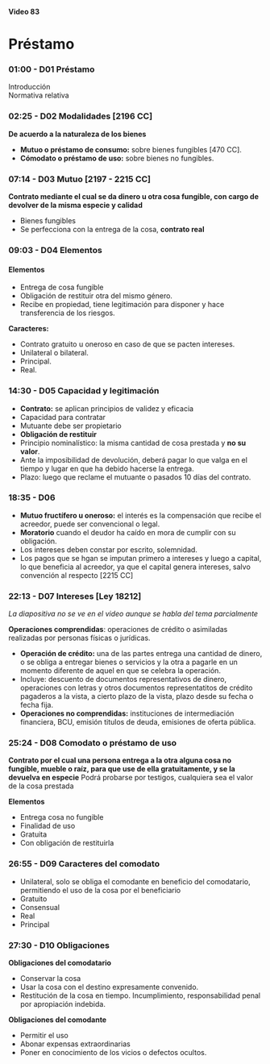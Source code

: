 **Video 83**
# Préstamo

### 01:00 - D01 Préstamo
Introducción<br/>
Normativa relativa

### 02:25 - D02 Modalidades [2196 CC]

**De acuerdo a la naturaleza de los bienes**

- **Mutuo o préstamo de consumo:** sobre bienes fungibles [470 CC].
- **Cómodato o préstamo de uso:** sobre bienes no fungibles.

### 07:14 - D03 Mutuo [2197 - 2215 CC]

**Contrato mediante el cual se da dinero u otra cosa fungible, con cargo de devolver de la misma especie y calidad**

- Bienes fungibles
- Se perfecciona con la entrega de la cosa, **contrato real**

### 09:03 - D04 Elementos

#### Elementos

- Entrega de cosa fungible
- Obligación de restituir otra del mismo género.
- Recibe en propiedad, tiene legitimación para disponer y hace transferencia de los riesgos.

**Caracteres:**

- Contrato gratuito u oneroso en caso de que se pacten intereses.
- Unilateral o bilateral.
- Principal.
- Real.

### 14:30 - D05 Capacidad y legitimación

- **Contrato:** se aplican principios de validez y eficacia
- Capacidad para contratar
- Mutuante debe ser propietario
- **Obligación de restituir**
- Principio nominalístico: la misma cantidad de cosa prestada y **no su valor**.
- Ante la imposibilidad de devolución, deberá pagar lo que valga en el tiempo y lugar en que ha debido hacerse la entrega.
- Plazo: luego que reclame el mutuante o pasados 10 días del contrato.

### 18:35 - D06

- **Mutuo fructífero u oneroso:** el interés es la compensación que recibe el acreedor, puede ser convencional o legal.
- **Moratorio** cuando el deudor ha caído en mora de cumplir con su obligación.
- Los intereses deben constar por escrito, solemnidad.
- Los pagos que se hgan se imputan primero a intereses y luego a capital, lo que beneficia al acreedor, ya que el capital genera intereses, salvo convención al respecto [2215 CC]

### 22:13 - D07 Intereses [Ley 18212]
*La diapositiva no se ve en el video aunque se habla del tema parcialmente*

**Operaciones comprendidas**: operaciones de crédito o asimiladas realizadas por personas físicas o jurídicas.

- **Operación de crédito:** una de las partes entrega una cantidad de dinero, o se obliga a entregar bienes o servicios y la otra a pagarle en un momento diferente de aquel en que se celebra la operación.
- Incluye: descuento de documentos representativos de dinero, operaciones con letras y otros documentos representatitos de crédito pagaderos a la vista, a cierto plazo de la vista, plazo desde su fecha o fecha fija.
- **Operaciones no comprendidas:** instituciones de intermediación financiera, BCU, emisión titulos de deuda, emisiones de oferta pública.

### 25:24 - D08 Comodato o préstamo de uso

**Contrato por el cual una persona entrega a la otra alguna cosa no fungible, mueble o raíz, para que use de ella gratuitamente, y se la devuelva en especie**
Podrá probarse por testigos, cualquiera sea el valor de la cosa prestada

**Elementos**

- Entrega cosa no fungible
- Finalidad de uso
- Gratuita
- Con obligación de restituirla

### 26:55 - D09 Caracteres del comodato

- Unilateral, solo se obliga el comodante en beneficio del comodatario, permitiendo el uso de la cosa por el beneficiario
- Gratuito
- Consensual
- Real
- Principal

### 27:30 - D10 Obligaciones

**Obligaciones del comodatario**

- Conservar la cosa
- Usar la cosa con el destino expresamente convenido.
- Restitución de la cosa en tiempo. Incumplimiento, responsabilidad penal por apropiación indebida.

**Obligaciones del comodante**

- Permitir el uso
- Abonar expensas extraordinarias
- Poner en conocimiento de los vicios o defectos ocultos.